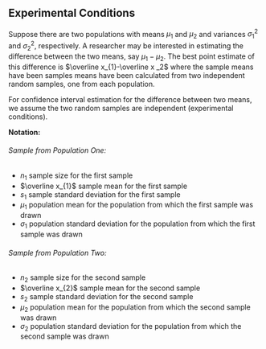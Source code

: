 ## Experimental Conditions

Suppose there are two populations with means $\mu_{1}$ and $\mu_{2}$ and variances $\sigma_{1}^2$ and $\sigma_{2}^2$, respectively. A researcher may be interested in estimating the difference between the two means, say $\mu_{1}-\mu_{2}$. The best point estimate of this difference is $\overline x_{1}-\overline x _2$ where the sample means have been samples means have been calculated from two independent random samples, one from each population. 

For confidence interval estimation for the difference between two means, we assume the two random samples are independent (experimental conditions).

**Notation:** 

###### Sample from Population One:
- $n_{1}$ sample size for the first sample
- $\overline x_{1}$ sample mean for the first sample
- $s_{1}$ sample standard deviation for the first sample
- $\mu_{1}$ population mean for the population from which the first sample was drawn
- $\sigma_{1}$ population standard deviation for the population from which the first sample was drawn

###### Sample from Population Two:
- $n_{2}$ sample size for the second sample
- $\overline x_{2}$ sample mean for the second sample
- $s_{2}$ sample standard deviation for the second sample
- $\mu_{2}$ population mean for the population from which the second sample was drawn
- $\sigma_{2}$ population standard deviation for the population from which the second sample was drawn
